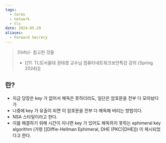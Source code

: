 ```yaml
---
tags:
  - terms
  - network
  - tls
date: 2024-05-29
aliases:
  - Forward Secrecy
---
```

> [!info]- 참고한 것들
> - [[11. TLS|서울대 권태경 교수님 컴퓨터네트워크보안특강 강의 (Spring 2024)]]

## 란?

- 지금 당장은 key 가 없어서 해독은 못하더라도, 일단은 암호문을 전부 다 모아놨다가
- 나중에 key 가 유출이 되면 이 암호문을 전부 다 해독해 버리는 방법이다.
- NSA 스타일이라고 한다.
- 이를 해결하기 위해 시간이 지나면 key 가 있어도 해독하지 못하는 ephimeral key algorithm (가령 [[Diffie-Hellman Ephimeral, DHE (PKC)|DHE]]) 이 제시되었다고 한다.